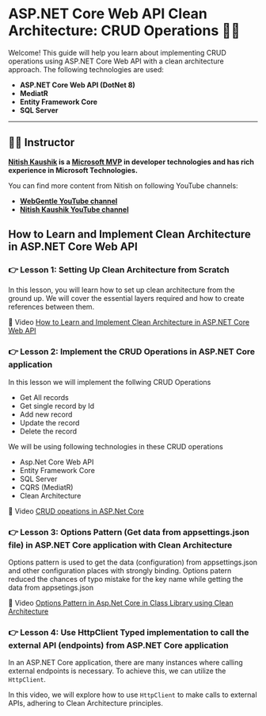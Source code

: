 # ASP.NET Core Web API Clean Architecture: CRUD Operations 🚀🚀

Welcome! This guide will help you learn about implementing CRUD operations using ASP.NET Core Web API with a clean architecture approach. The following technologies are used:

- **ASP.NET Core Web API (DotNet 8)**
- **MediatR**
- **Entity Framework Core**
- **SQL Server**

---
## 👨‍💻 Instructor

**[Nitish Kaushik](https://www.linkedin.com/in/meettonitish/) is a [Microsoft MVP](https://mvp.microsoft.com/en-US/MVP/profile/e20e687b-7976-eb11-a812-000d3a8dfe0d) in developer technologies and has rich experience in Microsoft Technologies.**

You can find more content from Nitish on following YouTube channels:

 - **[WebGentle YouTube channel](https://www.youtube.com/@webgentle)**
 - **[Nitish Kaushik YouTube channel](https://www.youtube.com/@nitish.kaushik)**


## How to Learn and Implement Clean Architecture in ASP.NET Core Web API

### 👉 Lesson 1: Setting Up Clean Architecture from Scratch

In this lesson, you will learn how to set up clean architecture from the ground up. We will cover the essential layers required and how to create references between them.

🎥 Video [How to Learn and Implement Clean Architecture in ASP.NET Core Web API](https://www.youtube.com/watch?v=sBAB_EKYPYs)


### 👉 Lesson 2: Implement the CRUD Operations in ASP.NET Core application

In this lesson we will implement the follwing CRUD Operations 
 - Get All records
 - Get single record by Id
 - Add new record
 - Update the record
 - Delete the record

We will be using following technologies in these CRUD operations
 - Asp.Net Core Web API
 - Entity Framework Core
 - SQL Server
 - CQRS (MediatR)
 - Clean Architecture

🎥 Video  [CRUD opeations in ASP.Net Core](https://www.youtube.com/watch?v=YjQwGKZKWgI)

### 👉 Lesson 3: Options Pattern (Get data from appsettings.json file) in ASP.NET Core application with Clean Architecture

Options pattern is used to get the data (configuration) from appsettings.json and other configuration places with strongly binding. 
Options patern reduced the chances of typo mistake for the key name while getting the data from appsetings.json

🎥 Video [Options Pattern in Asp.Net Core in Class Library using Clean Architecture](https://www.youtube.com/watch?v=osSRgaBXkPY)

### 👉 Lesson 4: Use HttpClient Typed implementation to call the external API (endpoints) from ASP.NET Core application

In an ASP.NET Core application, there are many instances where calling external endpoints is necessary. To achieve this, we can utilize the `HttpClient`.

In this video, we will explore how to use `HttpClient` to make calls to external APIs, adhering to Clean Architecture principles.


